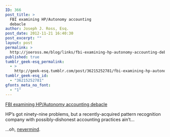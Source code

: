 ```yaml
---
ID: 366
post_title: >
  FBI examining HP/Autonomy accounting
  debacle
author: Joseph J. Ross, Esq.
post_date: 2012-11-21 16:40:30
post_excerpt: ""
layout: post
permalink: >
  http://joeross.me/blog/links/fbi-examining-hp-autonomy-accounting-debacle/
published: true
tumblr_geek-esq_permalink:
  - >
    http://geek-esq.tumblr.com/post/36215252781/fbi-examining-hp-autonomy-accounting-debacle
tumblr_geek-esq_id:
  - "36215252781"
gfonts_meta_no_font:
  - "1"
---
```

<a href='http://www.businessweek.com/news/2012-11-20/fbi-said-to-be-looking-into-hp-s-allegations-on-autonomy'>FBI examining HP/Autonomy accounting debacle</a><div class="link_description"><p>HP&#8217;s got ninety-nine problems, but a recently-acquired pattern recognition company with possibly-dishonest accounting practices ain&#8217;t&#8230;</p>

<p>&#8230;oh, <a href="http://joeross.me/post/36161880936/h-p-takes-huge-charge-on-accounting-improprieties-at" target="_blank">nevermind</a>.</p></div>